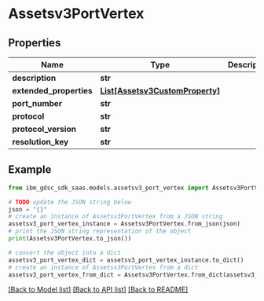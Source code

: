 # Assetsv3PortVertex


## Properties

Name | Type | Description | Notes
------------ | ------------- | ------------- | -------------
**description** | **str** |  | [optional] 
**extended_properties** | [**List[Assetsv3CustomProperty]**](Assetsv3CustomProperty.md) |  | [optional] 
**port_number** | **str** |  | [optional] 
**protocol** | **str** |  | [optional] 
**protocol_version** | **str** |  | [optional] 
**resolution_key** | **str** |  | [optional] 

## Example

```python
from ibm_gdsc_sdk_saas.models.assetsv3_port_vertex import Assetsv3PortVertex

# TODO update the JSON string below
json = "{}"
# create an instance of Assetsv3PortVertex from a JSON string
assetsv3_port_vertex_instance = Assetsv3PortVertex.from_json(json)
# print the JSON string representation of the object
print(Assetsv3PortVertex.to_json())

# convert the object into a dict
assetsv3_port_vertex_dict = assetsv3_port_vertex_instance.to_dict()
# create an instance of Assetsv3PortVertex from a dict
assetsv3_port_vertex_from_dict = Assetsv3PortVertex.from_dict(assetsv3_port_vertex_dict)
```
[[Back to Model list]](../README.md#documentation-for-models) [[Back to API list]](../README.md#documentation-for-api-endpoints) [[Back to README]](../README.md)


